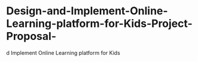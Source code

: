 # Design-and-Implement-Online-Learning-platform-for-Kids-Project-Proposal-
d Implement Online Learning platform for Kids
